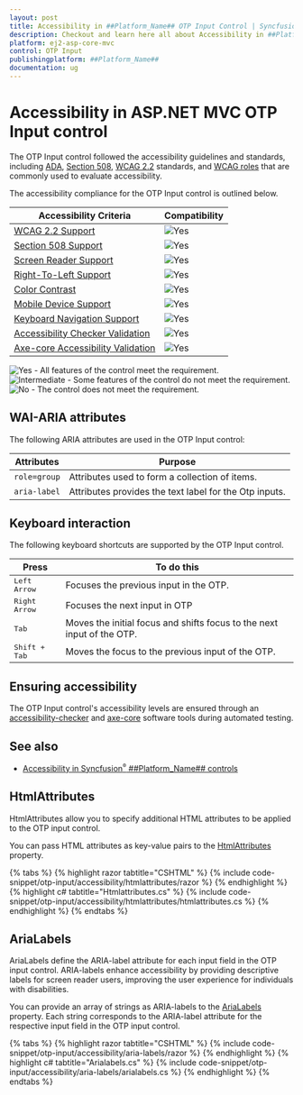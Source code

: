 ```yaml
---
layout: post
title: Accessibility in ##Platform_Name## OTP Input Control | Syncfusion
description: Checkout and learn here all about Accessibility in ##Platform_Name## OTP Input control of Syncfusion Essential JS 2 and more details.
platform: ej2-asp-core-mvc
control: OTP Input
publishingplatform: ##Platform_Name##
documentation: ug
---
```


# Accessibility in ASP.NET MVC OTP Input control

The OTP Input control followed the accessibility guidelines and standards, including [ADA](https://www.ada.gov/), [Section 508](https://www.section508.gov/), [WCAG 2.2](https://www.w3.org/TR/WCAG22/) standards, and [WCAG roles](https://www.w3.org/TR/wai-aria/#roles) that are commonly used to evaluate accessibility.

The accessibility compliance for the OTP Input control is outlined below.

| Accessibility Criteria | Compatibility |
| -- | -- |
| [WCAG 2.2 Support](../common/accessibility#accessibility-standards) | <img src="https://cdn.syncfusion.com/content/images/landing-page/yes.png" alt="Yes"> |
| [Section 508 Support](../common/accessibility#accessibility-standards) | <img src="https://cdn.syncfusion.com/content/images/landing-page/yes.png" alt="Yes"> |
| [Screen Reader Support](../common/accessibility#screen-reader-support) | <img src="https://cdn.syncfusion.com/content/images/landing-page/yes.png" alt="Yes"> |
| [Right-To-Left Support](../common/accessibility#right-to-left-support) | <img src="https://cdn.syncfusion.com/content/images/landing-page/yes.png" alt="Yes"> |
| [Color Contrast](../common/accessibility#color-contrast) | <img src="https://cdn.syncfusion.com/content/images/landing-page/yes.png" alt="Yes"> |
| [Mobile Device Support](../common/accessibility#mobile-device-support) | <img src="https://cdn.syncfusion.com/content/images/landing-page/yes.png" alt="Yes"> |
| [Keyboard Navigation Support](../common/accessibility#keyboard-navigation-support) | <img src="https://cdn.syncfusion.com/content/images/landing-page/yes.png" alt="Yes"> |
| [Accessibility Checker Validation](../common/accessibility#ensuring-accessibility) | <img src="https://cdn.syncfusion.com/content/images/landing-page/yes.png" alt="Yes"> |
| [Axe-core Accessibility Validation](../common/accessibility#ensuring-accessibility) | <img src="https://cdn.syncfusion.com/content/images/landing-page/yes.png" alt="Yes"> |

<style>
    .post .post-content img {
        display: inline-block;
        margin: 0.5em 0;
    }
</style>
<div><img src="https://cdn.syncfusion.com/content/images/landing-page/yes.png" alt="Yes"> - All features of the control meet the requirement.</div>

<div><img src="https://cdn.syncfusion.com/content/images/landing-page/intermediate.png" alt="Intermediate"> - Some features of the control do not meet the requirement.</div>

<div><img src="https://cdn.syncfusion.com/content/images/landing-page/no.png" alt="No"> - The control does not meet the requirement.</div>

## WAI-ARIA attributes

The following ARIA attributes are used in the OTP Input control:

| Attributes | Purpose |
| ------------ | ----------------------- |
| `role=group` | Attributes used to form a collection of items.|
| `aria-label` | Attributes provides the text label for the Otp inputs. |

## Keyboard interaction

The following keyboard shortcuts are supported by the OTP Input control.

| **Press** | **To do this** |
| --- | --- |
| <kbd>Left Arrow</kbd> | Focuses the previous input in the OTP. |
| <kbd>Right Arrow</kbd> | Focuses the next input in OTP |
| <kbd>Tab</kbd> | Moves the initial focus and shifts focus to the next input of the OTP. |
| <kbd>Shift + Tab</kbd> | Moves the focus to the previous input of the OTP. |

## Ensuring accessibility

The OTP Input control's accessibility levels are ensured through an [accessibility-checker](https://www.npmjs.com/package/accessibility-checker) and [axe-core](https://www.npmjs.com/package/axe-core) software tools during automated testing.

## See also

* [Accessibility in Syncfusion<sup style="font-size:70%">&reg;</sup> ##Platform_Name## controls](../common/accessibility)

## HtmlAttributes

HtmlAttributes allow you to specify additional HTML attributes to be applied to the OTP input control.

You can pass HTML attributes as key-value pairs to the [HtmlAttributes](https://help.syncfusion.com/cr/aspnetmvc-js2/Syncfusion.EJ2.Inputs.OtpInput.html#Syncfusion_EJ2_Inputs_OtpInput_HtmlAttributes) property.

{% tabs %}
{% highlight razor tabtitle="CSHTML" %}
{% include code-snippet/otp-input/accessibility/htmlattributes/razor %}
{% endhighlight %}
{% highlight c# tabtitle="Htmlattributes.cs" %}
{% include code-snippet/otp-input/accessibility/htmlattributes/htmlattributes.cs %}
{% endhighlight %}
{% endtabs %}

## AriaLabels

AriaLabels define the ARIA-label attribute for each input field in the OTP input control. ARIA-labels enhance accessibility by providing descriptive labels for screen reader users, improving the user experience for individuals with disabilities.

You can provide an array of strings as ARIA-labels to the [AriaLabels](https://help.syncfusion.com/cr/aspnetmvc-js2/Syncfusion.EJ2.Inputs.OtpInput.html#Syncfusion_EJ2_Inputs_OtpInput_AriaLabels) property. Each string corresponds to the ARIA-label attribute for the respective input field in the OTP input control.

{% tabs %}
{% highlight razor tabtitle="CSHTML" %}
{% include code-snippet/otp-input/accessibility/aria-labels/razor %}
{% endhighlight %}
{% highlight c# tabtitle="Arialabels.cs" %}
{% include code-snippet/otp-input/accessibility/aria-labels/arialabels.cs %}
{% endhighlight %}
{% endtabs %}
